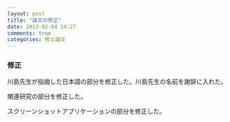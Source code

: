```yaml
---
layout: post
title: "論文の修正"
date: 2013-02-04 14:27
comments: true
categories: 修士論文
---
```

### 修正
川島先生が指摘した日本語の部分を修正した。川島先生の名前を謝辞に入れた。

関連研究の部分を修正した。

スクリーンショットアプリケーションの部分を修正した。
